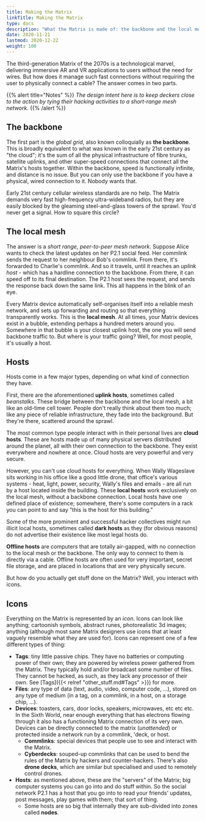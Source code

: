 ```yaml
---
title: Making the Matrix
linkTitle: Making the Matrix
type: docs
description: "What the Matrix is made of: the backbone and the local mesh; hosts and other icons"
date: 2020-11-21
lastmod: 2020-12-22
weight: 100
---
```


The third-generation Matrix of the 2070s is a technological marvel, delivering immersive AR and VR applications to users without the need for wires. But how does it manage such fast connections without requiring the user to physically connect a cable? The answer comes in two parts.

{{% alert title="Notes" %}}
*The design intent here is to keep deckers close to the action by tying their hacking activities to a short-range mesh network.*
{{% /alert %}} 

## The backbone

The first part is the *global grid*, also known colloquially as **the backbone**. This is broadly equivalent to what was known in the early 21st century as "the cloud"; it's the sum of all the physical infrastructure of fibre trunks, satellite uplinks, and other super-speed connections that connect all the Matrix's hosts together. Within the backbone, speed is functionally infinite, and distance is no issue. But you can only use the backbone if you have a physical, wired connection to it. Nobody wants that.

Early 21st century cellular wireless standards are no help. The Matrix demands very fast high-frequency ultra-wideband radios, but they are easily blocked by the gleaming steel-and-glass towers of the sprawl. You'd never get a signal. How to square this circle? 

## The local mesh

The answer is a *short range, peer-to-peer mesh network*. Suppose Alice wants to check the latest updates on her P2.1 social feed. Her commlink sends the request to her neighbour Bob's commlink. From there, it's forwarded to Charlie's commlink. And so it travels, until it reaches an *uplink host* - which has a hardline connection to the backbone. From there, it can speed off to its final destination. The P2.1 host sees the request, and sends the response back down the same link. This all happens in the blink of an eye.

Every Matrix device automatically self-organises itself into a reliable mesh network, and sets up forwarding and routing so that everything transparently works. This is the **local mesh**. At all times, your Matrix devices exist in a bubble, extending perhaps a hundred meters around you. Somewhere in that bubble is your closest uplink host, the one you will send backbone traffic to. But where is your traffic going? Well, for most people, it's usually a host.

## Hosts

Hosts come in a few major types, depending on what kind of connection they have.

First, there are the aforementioned **uplink hosts**, sometimes called *beanstalks*. These bridge between the backbone and the local mesh, a bit like an old-time cell tower. People don't really think about them too much; like any piece of reliable infrastructure, they fade into the background. But they're there, scattered around the sprawl.

The most common type people interact with in their personal lives are **cloud hosts**. These are hosts made up of many physical servers distributed around the planet, all with their own connection to the backbone. They exist everywhere and nowhere at once. Cloud hosts are very powerful and very secure.

However, you can't use cloud hosts for everything. When Wally Wageslave sits working in his office like a good little drone, that office's various systems - heat, light, power, security, Wally's files and emails - are all run by a host located inside the building. These **local hosts** work exclusively on the local mesh, without a backbone connection. Local hosts have one defined place of existence; somewhere, there's some computers in a rack you can point to and say "this is the host for this building." 

Some of the more prominent and successful hacker collectives might run illicit local hosts, sometimes called **dark hosts** as they (for obvious reasons) do not advertise their existence like most legal hosts do.

**Offline hosts** are computers that are totally air-gapped, with no connection to the local mesh or the backbone. The only way to connect to them is directly via a cable. Offline hosts are often used for very important, secret file storage, and are placed in locations that are very physically secure.

But how do you actually get stuff done on the Matrix? Well, you interact with icons.

## Icons

Everything on the Matrix is represented by an *icon*. Icons can look like anything; cartoonish symbols, abstract runes, photorealistic 3d images; anything (although most sane Matrix designers use icons that at least vaguely resemble what they are used for). Icons can represent one of a few different types of thing:

* **Tags**: tiny little passive chips. They have no batteries or computing power of their own; they are powered by wireless power gathered from the Matrix. They typically hold and/or broadcast some number of files. They cannot be hacked, as such, as they lack any processor of their own. See [Tags]({{< relref "other_stuff.md#Tags" >}}) for more.  
* **Files**: any type of data (text, audio, video, computer code, ...), stored on any type of medium (in a tag, on a commlink, in a host, on a storage chip, ...).
* **Devices**: toasters, cars, door locks, speakers, microwaves, etc etc etc. In the Sixth World, near enough everything that has electrons flowing through it also has a functioning Matrix connection of its very own. Devices can be directly connected to the matrix (*unattended*) or protected inside a network run by a commlink, 'deck, or host. 
	* **Commlinks**: special devices that people use to see and interact with the Matrix.
	* **Cyberdecks**: souped-up commlinks that can be used to bend the rules of the Matrix by hackers and counter-hackers. There's also **drone decks**, which are similar but specialised and used to remotely control drones.
* **Hosts**: as mentioned above, these are the "servers" of the Matrix; big computer systems you can go into and do stuff within. So the social network P2.1 has a host that you go into to read your friends' updates, post messages, play games with them; that sort of thing.
	* Some hosts are so big that internally they are sub-divided into zones called **nodes**.






